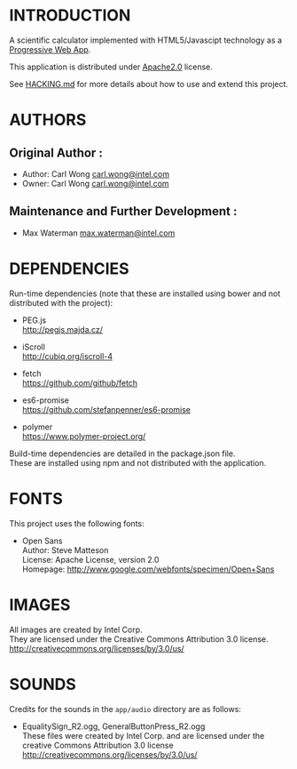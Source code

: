 # INTRODUCTION
A scientific calculator implemented with HTML5/Javascipt technology as a [Progressive Web App](https://developers.google.com/web/progressive-web-apps/).

This application is distributed under [Apache2.0](http://www.apache.org/licenses/LICENSE-2.0.html) license.

See [HACKING.md](https://github.com/01org/webapps-scientific-calculator/blob/master/HACKING.md) for more details about how to use and extend this project.

# AUTHORS
## Original Author :
* Author: Carl Wong <carl.wong@intel.com>
* Owner: Carl Wong <carl.wong@intel.com>

## Maintenance and Further Development :
* Max Waterman <max.waterman@intel.com>

# DEPENDENCIES
Run-time dependencies (note that these are installed using bower and not distributed with the project):

* PEG.js<br/>
http://pegjs.majda.cz/

* iScroll<br/>
http://cubiq.org/iscroll-4

* fetch<br/>
https://github.com/github/fetch

* es6-promise<br/>
https://github.com/stefanpenner/es6-promise

* polymer<br/>
https://www.polymer-project.org/

Build-time dependencies are detailed in the package.json file.<br/>
These are installed using npm and not distributed with the application.

# FONTS
This project uses the following fonts:

* Open Sans<br/>
Author: Steve Matteson<br/>
License: Apache License, version 2.0<br/>
Homepage: http://www.google.com/webfonts/specimen/Open+Sans

# IMAGES
All images are created by Intel Corp.<br/>
They are licensed under the Creative Commons Attribution 3.0 license.<br/>
http://creativecommons.org/licenses/by/3.0/us/

# SOUNDS
Credits for the sounds in the `app/audio` directory are as follows:

* EqualitySign_R2.ogg, GeneralButtonPress_R2.ogg<br/>
These files were created by Intel Corp. and are licensed under the creative Commons Attribution 3.0 license<br/>
http://creativecommons.org/licenses/by/3.0/us/

